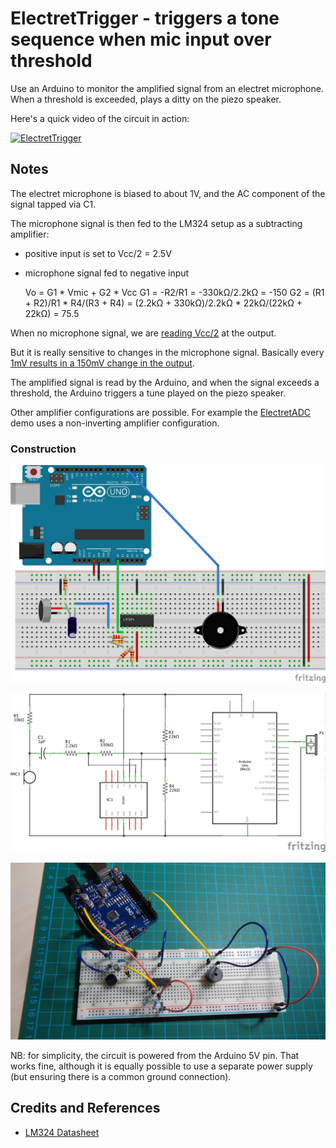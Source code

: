 # ElectretTrigger - triggers a tone sequence when mic input over threshold

Use an Arduino to monitor the amplified signal from an electret microphone. When a threshold is exceeded,
plays a ditty on the piezo speaker.

Here's a quick video of the circuit in action:

[![ElectretTrigger](http://img.youtube.com/vi/ql-fEP85yUc/0.jpg)](http://www.youtube.com/watch?v=ql-fEP85yUc)

## Notes

The electret microphone is biased to about 1V, and the AC component of the signal tapped via C1.

The microphone signal is then fed to the LM324 setup as a subtracting amplifier:

* positive input is set to Vcc/2 = 2.5V
* microphone signal fed to negative input

    Vo = G1 * Vmic + G2 * Vcc
    G1 = -R2/R1 = -330kΩ/2.2kΩ = -150
    G2 = (R1 + R2)/R1 * R4/(R3 + R4) = (2.2kΩ + 330kΩ)/2.2kΩ * 22kΩ/(22kΩ + 22kΩ) = 75.5

When no microphone signal, we are
[reading Vcc/2](http://www.wolframalpha.com/input/?i=5*%282.2k%CE%A9+%2B+330k%CE%A9%29%2F2.2k%CE%A9+*+22k%CE%A9%2F%2822k%CE%A9+%2B+22k%CE%A9%29+-+2.5+*330k%CE%A9%2F2.2k%CE%A9)
at the output.

But it is really sensitive to changes in the microphone signal. Basically every
[1mV results in a 150mV change in the output](http://www.wolframalpha.com/input/?i=0.001+*330k%CE%A9%2F2.2k%CE%A9).

The amplified signal is read by the Arduino, and when the signal exceeds a threshold, the Arduino triggers a tune played on the piezo speaker.

Other amplifier configurations are possible. For example the [ElectretADC](../ElectretADC) demo uses a non-inverting amplifier configuration.

### Construction

![The Breadboard](./assets/ElectretTrigger_bb.jpg?raw=true)

![The Schematic](./assets/ElectretTrigger_schematic.jpg?raw=true)

![The Build](./assets/ElectretTrigger_build.jpg?raw=true)

NB: for simplicity, the circuit is powered from the Arduino 5V pin.
That works fine, although it is equally possible to use a separate power supply (but ensuring there is a common ground connection).

## Credits and References
* [LM324 Datasheet](http://www.futurlec.com/Linear/LM324N.shtml)
